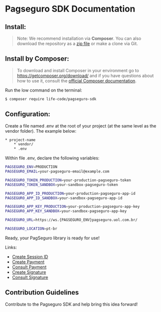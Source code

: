 # Pagseguro SDK Documentation


## Install:
> Note: We recommend installation via **Composer**. You can also download the repository as a [zip file](https://github.com/life-code/pagseguro-sdk/archive/master.zip) or make a clone via Git. 

 
## Install by Composer:
> To download and install Composer in your environment go to https://getcomposer.org/download/ and if you have questions about how to use it, consult the [official Composer documentation](https://getcomposer.org/doc).

Run the low command on the terminal:
```sh
$ composer require life-code/pagseguro-sdk
```

## Configuration: ##
Create a file named .env at the root of your project (at the same level as the vendor folder). The example below:

```sh
* project-name
    * vendor/
    * .env
```


Within file .env, declare the following variables:

```sh
PAGSEGURO_ENV=PRODUCTION
PAGSEGURO_EMAIL=your-pagseguro-email@example.com

PAGSEGURO_TOKEN_PRODUCTION=your-production-pagseguro-token
PAGSEGURO_TOKEN_SANDBOX=your-sandbox-pagseguro-token

PAGSEGURO_APP_ID_PRODUCTION=your-production-pagseguro-app-id
PAGSEGURO_APP_ID_SANDBOX=your-sandbox-pagseguro-app-id

PAGSEGURO_APP_KEY_PRODUCTION=your-production-pagseguro-app-key
PAGSEGURO_APP_KEY_SANDBOX=your-sandbox-pagseguro-app-key

PAGSEGURO_URL=https://ws.{PAGSEGURO_ENV}pagseguro.uol.com.br/

PAGSEGURO_LOCATION=pt-br
```

Ready, your PagSeguro library is ready for use!



Links:
- [Create Session ID](https://github.com/life-code/pagseguro-sdk/blob/master/docs/Session.md)
- [Create Payment](https://github.com/life-code/pagseguro-sdk/blob/master/docs/Payment/Create.md)
- [Consult Payment](https://github.com/life-code/pagseguro-sdk/blob/master/docs/Payment/Notification.md)
- [Create Signature](https://github.com/life-code/pagseguro-sdk/blob/master/docs/PreApprovals/Create.md)
- [Consult Signature](https://github.com/life-code/pagseguro-sdk/blob/master/docs/PreApprovals/Notification.md)


## Contribution Guidelines
Contribute to the Pagseguro SDK and help bring this idea forward!